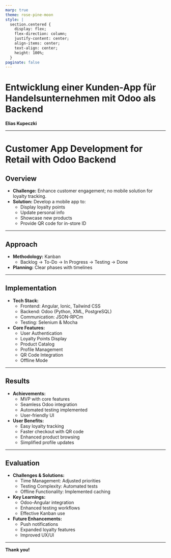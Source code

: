 ```yaml
---
marp: true
theme: rose-pine-moon
style: |
  section.centered {
    display: flex;
    flex-direction: column;
    justify-content: center;
    align-items: center;
    text-align: center;
    height: 100%;
  }
paginate: false
---
```


<!-- _class: centered -->

# Entwicklung einer Kunden-App für Handelsunternehmen mit Odoo als Backend

**Elias Kupeczki**

---

# Customer App Development for Retail with Odoo Backend

## Overview
- **Challenge:** Enhance customer engagement; no mobile solution for loyalty tracking.
- **Solution:** Develop a mobile app to:
  - Display loyalty points
  - Update personal info
  - Showcase new products
  - Provide QR code for in-store ID

---

## Approach
- **Methodology:** Kanban
  - Backlog → To-Do → In Progress → Testing → Done
- **Planning:** Clear phases with timelines

---

## Implementation
- **Tech Stack:**
  - Frontend: Angular, Ionic, Tailwind CSS
  - Backend: Odoo (Python, XML, PostgreSQL)
  - Communication: JSON-RPCm
  - Testing: Selenium & Mocha
- **Core Features:**
  - User Authentication
  - Loyalty Points Display
  - Product Catalog
  - Profile Management
  - QR Code Integration
  - Offline Mode

---

## Results
- **Achievements:**
  - MVP with core features
  - Seamless Odoo integration
  - Automated testing implemented
  - User-friendly UI
- **User Benefits:**
  - Easy loyalty tracking
  - Faster checkout with QR code
  - Enhanced product browsing
  - Simplified profile updates

---

## Evaluation
- **Challenges & Solutions:**
  - Time Management: Adjusted priorities
  - Testing Complexity: Automated tests
  - Offline Functionality: Implemented caching
- **Key Learnings:**
  - Odoo-Angular integration
  - Enhanced testing workflows
  - Effective Kanban use
- **Future Enhancements:**
  - Push notifications
  - Expanded loyalty features
  - Improved UX/UI

---

**Thank you!**
